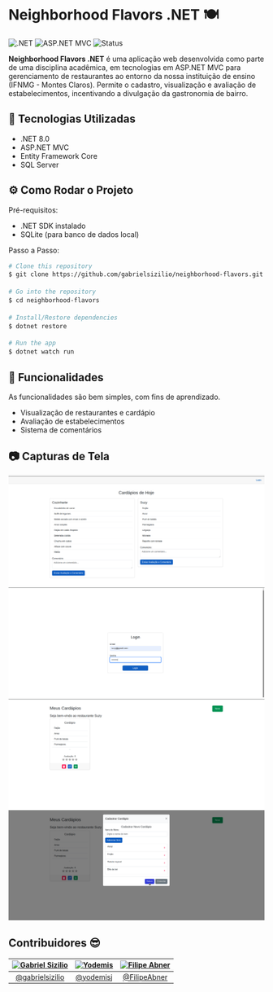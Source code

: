 # Neighborhood Flavors .NET 🍽️
![.NET](https://img.shields.io/badge/.NET-8.0-blueviolet)
![ASP.NET MVC](https://img.shields.io/badge/ASP.NET-MVC-blue)
![Status](https://img.shields.io/badge/Status-Em%20Desenvolvimento-yellow)

**Neighborhood Flavors .NET** é uma aplicação web desenvolvida como parte de uma disciplina acadêmica, em tecnologias em ASP.NET MVC para gerenciamento de restaurantes ao entorno da nossa instituição de ensino (IFNMG - Montes Claros).
Permite o cadastro, visualização e avaliação de estabelecimentos, incentivando a divulgação da gastronomia de bairro.

## 🚀 Tecnologias Utilizadas
- .NET 8.0
- ASP.NET MVC
- Entity Framework Core
- SQL Server


## ⚙️ Como Rodar o Projeto
Pré-requisitos:
- .NET SDK instalado
- SQLite (para banco de dados local)

Passo a Passo:
   ```bash
   # Clone this repository
   $ git clone https://github.com/gabrielsizilio/neighborhood-flavors.git

   # Go into the repository
   $ cd neighborhood-flavors

   # Install/Restore dependencies
   $ dotnet restore

   # Run the app
   $ dotnet watch run
   ```

## 🎯 Funcionalidades
As funcionalidades são bem simples, com fins de aprendizado.

- Visualização de restaurantes e cardápio
- Avaliação de estabelecimentos
- Sistema de comentários

## 📷 Capturas de Tela
![Logo da Aplicação](./images/Screenshot_1.png)
![Logo da Aplicação](./images/Screenshot_2.png)
![Logo da Aplicação](./images/Screenshot_3.png)
![Logo da Aplicação](./images/Screenshot_4.png)

## Contribuidores 😎

| [<img src="https://avatars.githubusercontent.com/u/61943387?v=4" width="100px;" alt="Gabriel Sizilio"/>](https://github.com/gabrielsizilio) | [<img src="https://avatars.githubusercontent.com/u/87715637?v=4" width="100px;" alt="Yodemis"/>](https://github.com/yodemisj) | [<img src="https://avatars.githubusercontent.com/u/72203870?v=4" width="100px;" alt="Filipe Abner"/>](https://github.com/FilipeAbner) |
|:---:|:---:|:---:|
| [@gabrielsizilio](https://github.com/gabrielsizilio) | [@yodemisj](https://github.com/yodemisj) | [@FilipeAbner](https://github.com/FilipeAbner) |